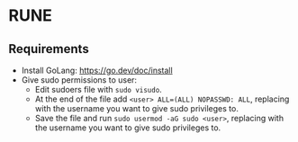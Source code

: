 # RUNE

## Requirements

* Install GoLang: https://go.dev/doc/install
* Give sudo permissions to user:
  * Edit sudoers file with `sudo visudo`.
  * At the end of the file add `<user> ALL=(ALL) NOPASSWD: ALL`, replacing <user> with the username you want to give sudo privileges to.
  * Save the file and run `sudo usermod -aG sudo <user>`, replacing <user> with the username you want to give sudo privileges to.
